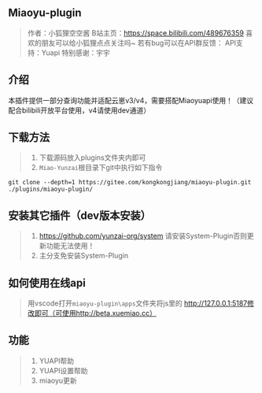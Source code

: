 ## Miaoyu-plugin
> 作者：小狐狸空空酱
> B站主页：https://space.bilibili.com/489676359
> 喜欢的朋友可以给小狐狸点点关注吗~
> 若有bug可以在API群反馈：
> API支持：Yuapi
> 特别感谢：宇宇
## 介绍
本插件提供一部分查询功能并适配云崽v3/v4，需要搭配Miaoyuapi使用！（建议配合bilibili开放平台使用，v4请使用dev通道）
## 下载方法
> 1. 下载源码放入plugins文件夹内即可
> 2. `Miao-Yunzai`根目录下git中执行如下指令
```
git clone --depth=1 https://gitee.com/kongkongjiang/miaoyu-plugin.git ./plugins/miaoyu-plugin/
```
## 安装其它插件（dev版本安装）
> 1. https://github.com/yunzai-org/system  请安装System-Plugin否则更新功能无法使用！
> 2. 主分支免安装System-Plugin
## 如何使用在线api
> 用vscode打开`miaoyu-plugin\apps`文件夹将js里的
> http://127.0.0.1:5187修改即可（可使用http://beta.xuemiao.cc）
## 功能
>  1. YUAPI帮助
>  2. YUAPI设置帮助
>  3. miaoyu更新



